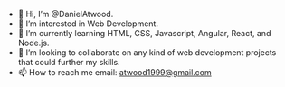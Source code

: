 - 👋 Hi, I’m @DanielAtwood.
- 👀 I’m interested in Web Development.
- 🌱 I’m currently learning HTML, CSS, Javascript, Angular, React, and Node.js.
- 💞️ I’m looking to collaborate on any kind of web development projects that could further my skills.
- 📫 How to reach me email: atwood1999@gmail.com 

<!---
DanielAtwood/DanielAtwood is a ✨ special ✨ repository because its `README.md` (this file) appears on your GitHub profile.
You can click the Preview link to take a look at your changes.
--->
